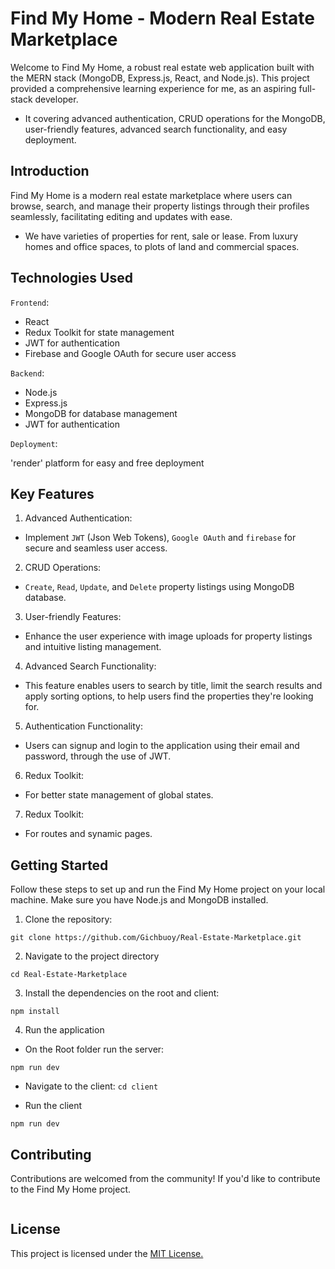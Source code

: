 # Find My Home - Modern Real Estate Marketplace
Welcome to Find My Home, a robust real estate web application built with the MERN stack (MongoDB, Express.js, React, and Node.js). This project provided a comprehensive learning experience for me, as an aspiring full-stack developer. 
- It covering advanced authentication, CRUD operations for the MongoDB, user-friendly features, advanced search functionality, and easy deployment.

## Introduction
Find My Home is a modern real estate marketplace where users can browse, search, and manage their property listings through their profiles seamlessly, facilitating editing and updates with ease.

- We have varieties of properties for rent, sale or lease. From luxury homes and office spaces, to plots of land and commercial spaces.


## Technologies Used

`Frontend`:

- React
- Redux Toolkit for state management
- JWT for authentication
- Firebase and Google OAuth for secure user access

`Backend`:

- Node.js
- Express.js
- MongoDB for database management
- JWT for authentication

`Deployment`:

'render' platform for easy and free deployment


## Key Features
1. Advanced Authentication:

- Implement `JWT` (Json Web Tokens), `Google OAuth` and `firebase` for secure and seamless user access.

2. CRUD Operations:

- `Create`, `Read`, `Update`, and `Delete` property listings using MongoDB database.

3. User-friendly Features:

- Enhance the user experience with image uploads for property listings and intuitive listing management.

4. Advanced Search Functionality:

- This feature enables users to search by title, limit the search results and apply sorting options, to help users find the properties they're looking for.

5. Authentication Functionality:

- Users can signup and login to the application using their email and password, through the use of JWT.

6. Redux Toolkit:

- For better state management of global states.

7. Redux Toolkit:

- For routes and synamic pages.


## Getting Started
Follow these steps to set up and run the Find My Home project on your local machine. Make sure you have Node.js and MongoDB installed.

1. Clone the repository:

```
git clone https://github.com/Gichbuoy/Real-Estate-Marketplace.git
```

2. Navigate to the project directory
```
cd Real-Estate-Marketplace
```

3. Install the dependencies on the root and client:

```
npm install
```

4. Run the application
- On the Root folder run the server:
```
npm run dev
```

- Navigate to the client:
```cd client```

- Run the client
```
npm run dev
```

## Contributing
Contributions are welcomed from the community! If you'd like to contribute to the Find My Home project.
```

```

## License
This project is licensed under the [MIT License.](https://opensource.org/licenses/MIT)